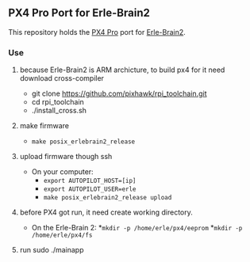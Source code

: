 ## PX4 Pro Port for Erle-Brain2 ##

This repository holds the [PX4 Pro](http://px4.io) port for [Erle-Brain2](http://erlerobotics.com/blog/home-creative/).

### Use ###

1. because Erle-Brain2 is ARM archicture, to build px4 for it need download cross-compiler
   * git clone https://github.com/pixhawk/rpi_toolchain.git
   * cd rpi_toolchain
   * ./install_cross.sh

2. make firmware
   * `make posix_erlebrain2_release` 

3. upload firmware though ssh 
   * On your computer: 
   		* `export AUTOPILOT_HOST=[ip]`
   		* `export AUTOPILOT_USER=erle`
   		* `make posix_erlebrain2_release upload`

4. before PX4 got run, it need create working directory.
	* On the Erle-Brain 2: 
   		*`mkdir -p /home/erle/px4/eeprom`
   		*`mkdir -p /home/erle/px4/fs`
5. run
   sudo ./mainapp